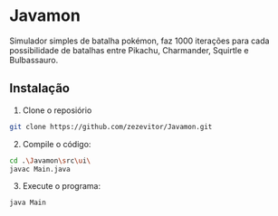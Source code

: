 # Javamon

Simulador simples de batalha pokémon, faz 1000 iterações para cada possibilidade de batalhas entre Pikachu, Charmander, Squirtle e Bulbassauro.

## Instalação

1. Clone o reposiório
```bash
git clone https://github.com/zezevitor/Javamon.git
```

2. Compile o código:
```bash
cd .\Javamon\src\ui\
javac Main.java
```

3. Execute o programa:
```bash
java Main
```
